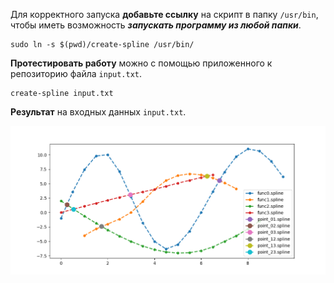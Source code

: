 Для корректного запуска **добавьте ссылку** на скрипт
в папку `/usr/bin`, чтобы иметь возможность _**запускать
программу из любой папки**_.

```shell
sudo ln -s $(pwd)/create-spline /usr/bin/
```

**Протестировать работу** можно с помощью приложенного к
репозиторию файла `input.txt`.

```shell
create-spline input.txt
```

**Результат** на входных данных `input.txt`.

![](src/1.png)
